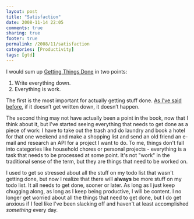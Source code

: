 ```yaml
---
layout: post
title: "Satisfaction"
date: 2008-11-14 22:05
comments: true
sharing: true
footer: true
permalink: /2008/11/satisfaction
categories: [Productivity]
tags: [gtd]
---
```

I would sum up [Getting Things Done](http://www.amazon.com/gp/product/0142000280?ie=UTF8&tag=brocklicom-20&linkCode=as2&camp=1789&creative=390957&creativeASIN=0142000280) in two points:

1. Write everything down.
2. Everything is work.

The first is the most important for actually getting stuff done.  [As I've said before](/2008/09/omnifocus-vs-things.php), if it doesn’t get written down, it doesn’t happen.

The second thing may not have actually been a point in the book, now that I think about it, but I've started seeing everything that needs to get done as a piece of work: I have to take out the trash and do laundry and book a hotel for that one weekend and make a shopping list and send an old friend an e-mail and research an API for a project I want to do.  To me, things don't fall into categories like household chores or personal projects - everything is a task that needs to be processed at some point.  It's not "work" in the traditional sense of the term, but they are things that need to be worked on.

I used to get so stressed about all the stuff on my todo list that wasn't getting done, but now I realize that there will **always** be more stuff on my todo list.  It all needs to get done, sooner or later.  As long as I just keep chugging along, as long as I keep being productive, I will be content.  I no longer get worried about all the things that need to get done, but I do get anxious if I feel like I've been slacking off and haven't at least accomplished *something* every day.